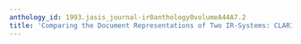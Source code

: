 ```yaml
---
anthology_id: 1993.jasis_journal-ir0anthology0volumeA44A7.2
title: 'Comparing the Document Representations of Two IR-Systems: CLARIT and TOPIC'
---
```

